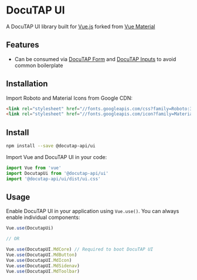 # DocuTAP UI

A DocuTAP UI library built for [Vue.js](https://vuejs.org/) forked from [Vue Material](https://github.com/vuematerial/vue-material)

## Features

* Can be consumed via [DocuTAP Form](https://github.com/DocuTAP/form) and [DocuTAP Inputs](https://github.com/DocuTAP/inputs) to avoid common boilerplate

## Installation

Import Roboto and Material Icons from Google CDN:

``` html
<link rel="stylesheet" href="//fonts.googleapis.com/css?family=Roboto:300,400,500,700,400italic">
<link rel="stylesheet" href="//fonts.googleapis.com/icon?family=Material+Icons">
```

## Install

```bash
npm install --save @docutap-api/ui
```

Import Vue and DocuTAP UI in your code:

``` javascript
import Vue from 'vue'
import DocutapUi from '@docutap-api/ui'
import '@docutap-api/ui/dist/ui.css'
```

## Usage

Enable DocuTAP UI in your application using ```Vue.use()```. You can always enable individual components:

``` javascript
Vue.use(DocutapUi)

// OR

Vue.use(DocutapUI.MdCore) // Required to boot DocuTAP UI
Vue.use(DocutapUI.MdButton)
Vue.use(DocutapUI.MdIcon)
Vue.use(DocutapUI.MdSidenav)
Vue.use(DocutapUI.MdToolbar)
```

